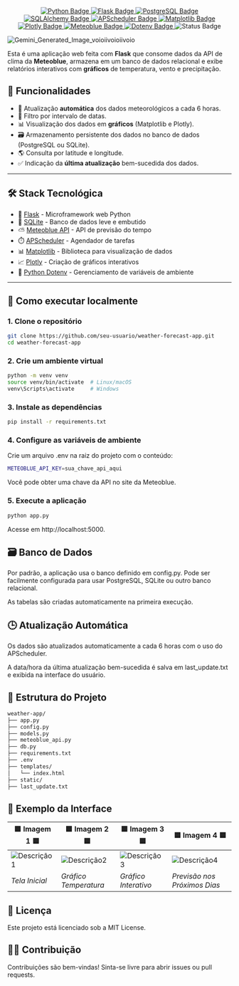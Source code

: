 <p align="center">
  <!-- Linguagem principal -->
  <a href="https://www.python.org/">
    <img src="https://img.shields.io/badge/-Python-3776AB?style=flat-square&logo=python&logoColor=white" alt="Python Badge" />
  </a>
  
  <!-- Framework web -->
  <a href="https://flask.palletsprojects.com/">
    <img src="https://img.shields.io/badge/-Flask-000000?style=flat-square&logo=flask&logoColor=white" alt="Flask Badge" />
  </a>

  <!-- Banco de dados -->
  <a href="https://www.postgresql.org/">
    <img src="https://img.shields.io/badge/-PostgreSQL-336791?style=flat-square&logo=postgresql&logoColor=white" alt="PostgreSQL Badge" />
  </a>

  <!-- Biblioteca ORM -->
  <a href="https://www.sqlalchemy.org/">
    <img src="https://img.shields.io/badge/-SQLAlchemy-E44C24?style=flat-square&logo=sqlalchemy&logoColor=white" alt="SQLAlchemy Badge" />
  </a>

  <!-- Agendador de tarefas -->
  <a href="https://apscheduler.readthedocs.io/">
    <img src="https://img.shields.io/badge/-APScheduler-4B8BBE?style=flat-square&logo=python&logoColor=white" alt="APScheduler Badge" />
  </a>

  <!-- Gráficos -->
  <a href="https://matplotlib.org/">
    <img src="https://img.shields.io/badge/-Matplotlib-11557C?style=flat-square&logo=plotly&logoColor=white" alt="Matplotlib Badge" />
  </a>

  <a href="https://plotly.com/">
    <img src="https://img.shields.io/badge/-Plotly-3F4F75?style=flat-square&logo=plotly&logoColor=white" alt="Plotly Badge" />
  </a>

  <!-- API de clima -->
  <a href="https://content.meteoblue.com/en/business-solutions/weather-apis">
    <img src="https://img.shields.io/badge/-Meteoblue%20API-0072C6?style=flat-square&logo=cloud&logoColor=white" alt="Meteoblue Badge" />
  </a>

  <!-- Ambiente -->
  <a href="https://pypi.org/project/python-dotenv/">
    <img src="https://img.shields.io/badge/-Dotenv-000000?style=flat-square&logo=python&logoColor=white" alt="Dotenv Badge" />
  </a>

  <!-- Status do projeto -->
  <img src="https://img.shields.io/badge/status-completo-brightgreen?style=flat-square" alt="Status Badge" />
</p>

![Gemini_Generated_Image_voioiivoioiivoio](https://github.com/user-attachments/assets/1f81099b-a0f3-4941-b0bc-e2df904918f7)

Esta é uma aplicação web feita com **Flask** que consome dados da API de clima da **Meteoblue**, armazena em um banco de dados relacional e exibe relatórios interativos com **gráficos** de temperatura, vento e precipitação.



## 🚀 Funcionalidades

- 🔄 Atualização **automática** dos dados meteorológicos a cada 6 horas.
- 📅 Filtro por intervalo de datas.
- 📊 Visualização dos dados em **gráficos** (Matplotlib e Plotly).
- 🗃️ Armazenamento persistente dos dados no banco de dados (PostgreSQL ou SQLite).
- 🌎 Consulta por latitude e longitude.
- ✅ Indicação da **última atualização** bem-sucedida dos dados.

---

## 🛠️ Stack Tecnológica

- 🐍 [Flask](https://flask.palletsprojects.com/) - Microframework web Python
- 💾 [SQLite](https://www.sqlite.org/index.html) - Banco de dados leve e embutido
- ⛅ [Meteoblue API](https://content.meteoblue.com/en/business-solutions/weather-apis) - API de previsão do tempo
- ⏱️ [APScheduler](https://apscheduler.readthedocs.io/) - Agendador de tarefas
- 📊 [Matplotlib](https://matplotlib.org/) - Biblioteca para visualização de dados
- 📈 [Plotly](https://plotly.com/) - Criação de gráficos interativos
- 🔑 [Python Dotenv](https://pypi.org/project/python-dotenv/) - Gerenciamento de variáveis de ambiente

---

## 🧪 Como executar localmente

### 1. Clone o repositório

```bash
git clone https://github.com/seu-usuario/weather-forecast-app.git
cd weather-forecast-app
```

### 2. Crie um ambiente virtual
```bash
python -m venv venv
source venv/bin/activate  # Linux/macOS
venv\Scripts\activate     # Windows
```

### 3. Instale as dependências
```bash
pip install -r requirements.txt
```

### 4. Configure as variáveis de ambiente
Crie um arquivo .env na raiz do projeto com o conteúdo:
```bash
METEOBLUE_API_KEY=sua_chave_api_aqui
```
Você pode obter uma chave da API no site da Meteoblue.

### 5. Execute a aplicação
```bash
python app.py
```
Acesse em http://localhost:5000.

## 🗃️ Banco de Dados
Por padrão, a aplicação usa o banco definido em config.py. Pode ser facilmente configurada para usar PostgreSQL, SQLite ou outro banco relacional.

As tabelas são criadas automaticamente na primeira execução.

## 🕒 Atualização Automática
Os dados são atualizados automaticamente a cada 6 horas com o uso do APScheduler.

A data/hora da última atualização bem-sucedida é salva em last_update.txt e exibida na interface do usuário.

## 📁 Estrutura do Projeto
```bash
weather-app/
├── app.py
├── config.py
├── models.py
├── meteoblue_api.py
├── db.py
├── requirements.txt
├── .env
├── templates/
│   └── index.html
├── static/
├── last_update.txt
```

## 📸 Exemplo da Interface
| 🟦 **Imagem 1** 🟦       | 🟦 **Imagem 2** 🟦       | 🟦 **Imagem 3** 🟦       | 🟦 **Imagem 4** 🟦       |
|--------------------------|--------------------------|--------------------------|--------------------------|
| ![Descrição1](https://github.com/user-attachments/assets/3ce68dfe-aba5-4cd1-9c0f-e6a16be99d73) | ![Descrição2](https://github.com/user-attachments/assets/e1f7bec9-2192-42ea-aba3-7051021ff756) | ![Descrição3](https://github.com/user-attachments/assets/475ca998-4a89-44ce-b2a7-4322845fcdcd) | ![Descrição4](https://github.com/user-attachments/assets/71f802b8-5a0a-416d-a74c-517f4aab7ecd) |
| *Tela Inicial*           | *Gráfico Temperatura*              | *Gráfico Interativo*              | *Previsão nos Próximos Dias*              |

## 📄 Licença
Este projeto está licenciado sob a MIT License.

## 🙋‍♂️ Contribuição
Contribuições são bem-vindas! Sinta-se livre para abrir issues ou pull requests.
